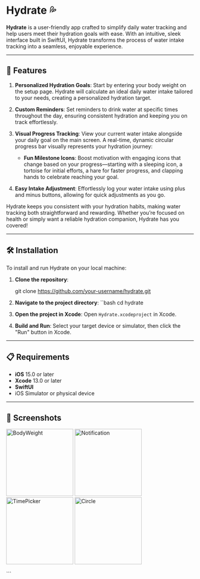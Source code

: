 
# Hydrate 💦

**Hydrate** is a user-friendly app crafted to simplify daily water tracking and help users meet their hydration goals with ease. With an intuitive, sleek interface built in SwiftUI, Hydrate transforms the process of water intake tracking into a seamless, enjoyable experience.

---

## 🚀 Features

1. **Personalized Hydration Goals**: Start by entering your body weight on the setup page. Hydrate will calculate an ideal daily water intake tailored to your needs, creating a personalized hydration target.

2. **Custom Reminders**: Set reminders to drink water at specific times throughout the day, ensuring consistent hydration and keeping you on track effortlessly.

3. **Visual Progress Tracking**: View your current water intake alongside your daily goal on the main screen. A real-time, dynamic circular progress bar visually represents your hydration journey:
   - **Fun Milestone Icons**: Boost motivation with engaging icons that change based on your progress—starting with a sleeping icon, a tortoise for initial efforts, a hare for faster progress, and clapping hands to celebrate reaching your goal.

4. **Easy Intake Adjustment**: Effortlessly log your water intake using plus and minus buttons, allowing for quick adjustments as you go.

Hydrate keeps you consistent with your hydration habits, making water tracking both straightforward and rewarding. Whether you’re focused on health or simply want a reliable hydration companion, Hydrate has you covered!

---

## 🛠 Installation

To install and run Hydrate on your local machine:

1. **Clone the repository**:
 
   git clone https://github.com/your-username/hydrate.git
  
2. **Navigate to the project directory**:
   ``bash
   cd hydrate
   
4. **Open the project in Xcode**: Open `Hydrate.xcodeproject` in Xcode.

5. **Build and Run**: Select your target device or simulator, then click the "Run" button in Xcode.

---

## 📋 Requirements

- **iOS** 15.0 or later
- **Xcode** 13.0 or later
- **SwiftUI**
- iOS Simulator or physical device

---

## 📸 Screenshots

<p float="left">
  <img width="180" alt="BodyWeight" src="https://github.com/user-attachments/assets/59cdf78b-b60d-4b07-bb69-450ab5b63959">
  <img width="180" alt="Notification" src="https://github.com/user-attachments/assets/d31773a3-ad28-40d8-9c60-8369e2050d9b">
  <img width="180" alt="TimePicker" src="https://github.com/user-attachments/assets/81e717a5-95cf-41d7-b3a8-0aba544694af">
  <img width="180" alt="Circle" src="https://github.com/user-attachments/assets/55371330-97ce-475f-ae4a-3edbcf7cfd49">
</p>
```

